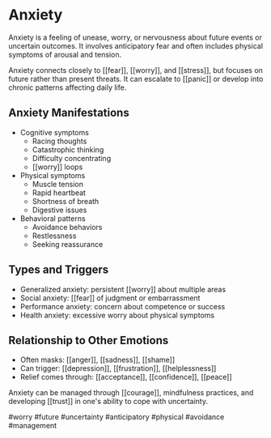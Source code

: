 # Anxiety

Anxiety is a feeling of unease, worry, or nervousness about future events or uncertain outcomes. It involves anticipatory fear and often includes physical symptoms of arousal and tension.

Anxiety connects closely to [[fear]], [[worry]], and [[stress]], but focuses on future rather than present threats. It can escalate to [[panic]] or develop into chronic patterns affecting daily life.

## Anxiety Manifestations
- Cognitive symptoms
  - Racing thoughts
  - Catastrophic thinking
  - Difficulty concentrating
  - [[worry]] loops
- Physical symptoms
  - Muscle tension
  - Rapid heartbeat
  - Shortness of breath
  - Digestive issues
- Behavioral patterns
  - Avoidance behaviors
  - Restlessness
  - Seeking reassurance

## Types and Triggers
- Generalized anxiety: persistent [[worry]] about multiple areas
- Social anxiety: [[fear]] of judgment or embarrassment
- Performance anxiety: concern about competence or success
- Health anxiety: excessive worry about physical symptoms

## Relationship to Other Emotions
- Often masks: [[anger]], [[sadness]], [[shame]]
- Can trigger: [[depression]], [[frustration]], [[helplessness]]
- Relief comes through: [[acceptance]], [[confidence]], [[peace]]

Anxiety can be managed through [[courage]], mindfulness practices, and developing [[trust]] in one's ability to cope with uncertainty.

#worry #future #uncertainty #anticipatory #physical #avoidance #management